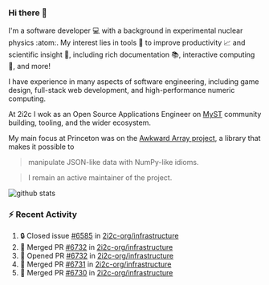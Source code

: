 ### Hi there 👋 

I'm a software developer 💻 with a background in experimental nuclear physics :atom:. My interest lies in tools :wrench: to improve productivity :chart_with_upwards_trend: and scientific insight :telescope:, including rich documentation 📚, interactive computing 🧮, and more! 

I have experience in many aspects of software engineering, including game design, full-stack web development, and high-performance numeric computing. 

At 2i2c I wok as an Open Source Applications Engineer on [MyST](https://github.com/jupyter-book/mystmd) community building, tooling, and the wider ecosystem. 

My main focus at Princeton was on the [Awkward Array project](awkward-array.org/), a library that makes it possible to 
> manipulate JSON-like data with NumPy-like idioms.

> I remain an active maintainer of the project. 

![github stats](https://github-readme-stats.vercel.app/api?username=agoose77&show_icons=true&hide_rank=true&hide_title=true&bg_color=30,e76445,904e95&text_color=efe3ec&icon_color=efe3ec)
<!--
**agoose77/agoose77** is a ✨ _special_ ✨ repository because its `README.md` (this file) appears on your GitHub profile.

Here are some ideas to get you started:

- 🔭 I’m currently working on ...
- 🌱 I’m currently learning ...
- 👯 I’m looking to collaborate on ...
- 🤔 I’m looking for help with ...
- 💬 Ask me about ...
- 📫 How to reach me: ...
- 😄 Pronouns: ...
- ⚡ Fun fact: ...
-->

### :zap: Recent Activity

<!--START_SECTION:activity-->
1. 🔒 Closed issue [#6585](https://github.com/2i2c-org/infrastructure/issues/6585) in [2i2c-org/infrastructure](https://github.com/2i2c-org/infrastructure)
2. 🎉 Merged PR [#6732](https://github.com/2i2c-org/infrastructure/pull/6732) in [2i2c-org/infrastructure](https://github.com/2i2c-org/infrastructure)
3. 💪 Opened PR [#6732](https://github.com/2i2c-org/infrastructure/pull/6732) in [2i2c-org/infrastructure](https://github.com/2i2c-org/infrastructure)
4. 🎉 Merged PR [#6731](https://github.com/2i2c-org/infrastructure/pull/6731) in [2i2c-org/infrastructure](https://github.com/2i2c-org/infrastructure)
5. 🎉 Merged PR [#6730](https://github.com/2i2c-org/infrastructure/pull/6730) in [2i2c-org/infrastructure](https://github.com/2i2c-org/infrastructure)
<!--END_SECTION:activity-->
